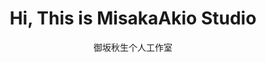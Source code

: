 <div align="center">
    <h1><a>Hi, This is MisakaAkio Studio</a></h1>
</div>

<p align="center">
    御坂秋生个人工作室
</p>
